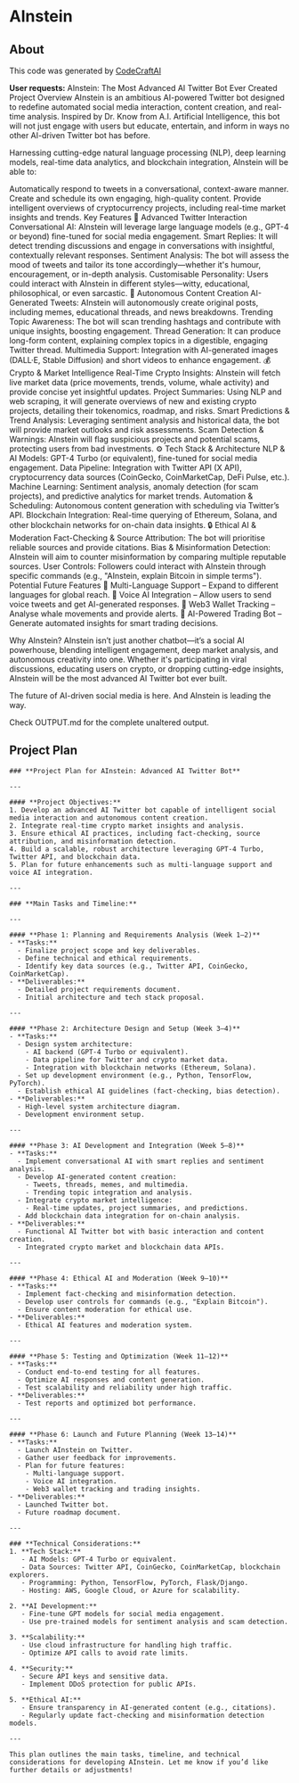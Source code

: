 # AInstein

## About
This code was generated by [CodeCraftAI](https://codecraft.name)

**User requests:**
AInstein: The Most Advanced AI Twitter Bot Ever Created
Project Overview
AInstein is an ambitious AI-powered Twitter bot designed to redefine automated social media interaction, content creation, and real-time analysis. Inspired by Dr. Know from A.I. Artificial Intelligence, this bot will not just engage with users but educate, entertain, and inform in ways no other AI-driven Twitter bot has before.

Harnessing cutting-edge natural language processing (NLP), deep learning models, real-time data analytics, and blockchain integration, AInstein will be able to:

Automatically respond to tweets in a conversational, context-aware manner.
Create and schedule its own engaging, high-quality content.
Provide intelligent overviews of cryptocurrency projects, including real-time market insights and trends.
Key Features
🚀 Advanced Twitter Interaction
Conversational AI: AInstein will leverage large language models (e.g., GPT-4 or beyond) fine-tuned for social media engagement.
Smart Replies: It will detect trending discussions and engage in conversations with insightful, contextually relevant responses.
Sentiment Analysis: The bot will assess the mood of tweets and tailor its tone accordingly—whether it's humour, encouragement, or in-depth analysis.
Customisable Personality: Users could interact with AInstein in different styles—witty, educational, philosophical, or even sarcastic.
📝 Autonomous Content Creation
AI-Generated Tweets: AInstein will autonomously create original posts, including memes, educational threads, and news breakdowns.
Trending Topic Awareness: The bot will scan trending hashtags and contribute with unique insights, boosting engagement.
Thread Generation: It can produce long-form content, explaining complex topics in a digestible, engaging Twitter thread.
Multimedia Support: Integration with AI-generated images (DALL·E, Stable Diffusion) and short videos to enhance engagement.
💰 Crypto & Market Intelligence
Real-Time Crypto Insights: AInstein will fetch live market data (price movements, trends, volume, whale activity) and provide concise yet insightful updates.
Project Summaries: Using NLP and web scraping, it will generate overviews of new and existing crypto projects, detailing their tokenomics, roadmap, and risks.
Smart Predictions & Trend Analysis: Leveraging sentiment analysis and historical data, the bot will provide market outlooks and risk assessments.
Scam Detection & Warnings: AInstein will flag suspicious projects and potential scams, protecting users from bad investments.
⚙️ Tech Stack & Architecture
NLP & AI Models: GPT-4 Turbo (or equivalent), fine-tuned for social media engagement.
Data Pipeline: Integration with Twitter API (X API), cryptocurrency data sources (CoinGecko, CoinMarketCap, DeFi Pulse, etc.).
Machine Learning: Sentiment analysis, anomaly detection (for scam projects), and predictive analytics for market trends.
Automation & Scheduling: Autonomous content generation with scheduling via Twitter’s API.
Blockchain Integration: Real-time querying of Ethereum, Solana, and other blockchain networks for on-chain data insights.
🔒 Ethical AI & Moderation
Fact-Checking & Source Attribution: The bot will prioritise reliable sources and provide citations.
Bias & Misinformation Detection: AInstein will aim to counter misinformation by comparing multiple reputable sources.
User Controls: Followers could interact with AInstein through specific commands (e.g., "AInstein, explain Bitcoin in simple terms").
Potential Future Features
🔹 Multi-Language Support – Expand to different languages for global reach.
🔹 Voice AI Integration – Allow users to send voice tweets and get AI-generated responses.
🔹 Web3 Wallet Tracking – Analyse whale movements and provide alerts.
🔹 AI-Powered Trading Bot – Generate automated insights for smart trading decisions.

Why AInstein?
AInstein isn’t just another chatbot—it’s a social AI powerhouse, blending intelligent engagement, deep market analysis, and autonomous creativity into one. Whether it's participating in viral discussions, educating users on crypto, or dropping cutting-edge insights, AInstein will be the most advanced AI Twitter bot ever built.

The future of AI-driven social media is here. And AInstein is leading the way.

Check OUTPUT.md for the complete unaltered output.

## Project Plan
```
### **Project Plan for AInstein: Advanced AI Twitter Bot**

---

#### **Project Objectives:**
1. Develop an advanced AI Twitter bot capable of intelligent social media interaction and autonomous content creation.  
2. Integrate real-time crypto market insights and analysis.  
3. Ensure ethical AI practices, including fact-checking, source attribution, and misinformation detection.  
4. Build a scalable, robust architecture leveraging GPT-4 Turbo, Twitter API, and blockchain data.  
5. Plan for future enhancements such as multi-language support and voice AI integration.

---

### **Main Tasks and Timeline:**

---

#### **Phase 1: Planning and Requirements Analysis (Week 1–2)**  
- **Tasks:**  
  - Finalize project scope and key deliverables.  
  - Define technical and ethical requirements.  
  - Identify key data sources (e.g., Twitter API, CoinGecko, CoinMarketCap).  
- **Deliverables:**  
  - Detailed project requirements document.  
  - Initial architecture and tech stack proposal.  

---

#### **Phase 2: Architecture Design and Setup (Week 3–4)**  
- **Tasks:**  
  - Design system architecture:  
    - AI backend (GPT-4 Turbo or equivalent).  
    - Data pipeline for Twitter and crypto market data.  
    - Integration with blockchain networks (Ethereum, Solana).  
  - Set up development environment (e.g., Python, TensorFlow, PyTorch).  
  - Establish ethical AI guidelines (fact-checking, bias detection).  
- **Deliverables:**  
  - High-level system architecture diagram.  
  - Development environment setup.  

---

#### **Phase 3: AI Development and Integration (Week 5–8)**  
- **Tasks:**  
  - Implement conversational AI with smart replies and sentiment analysis.  
  - Develop AI-generated content creation:  
    - Tweets, threads, memes, and multimedia.  
    - Trending topic integration and analysis.  
  - Integrate crypto market intelligence:  
    - Real-time updates, project summaries, and predictions.  
  - Add blockchain data integration for on-chain analysis.  
- **Deliverables:**  
  - Functional AI Twitter bot with basic interaction and content creation.  
  - Integrated crypto market and blockchain data APIs.  

---

#### **Phase 4: Ethical AI and Moderation (Week 9–10)**  
- **Tasks:**  
  - Implement fact-checking and misinformation detection.  
  - Develop user controls for commands (e.g., "Explain Bitcoin").  
  - Ensure content moderation for ethical use.  
- **Deliverables:**  
  - Ethical AI features and moderation system.  

---

#### **Phase 5: Testing and Optimization (Week 11–12)**  
- **Tasks:**  
  - Conduct end-to-end testing for all features.  
  - Optimize AI responses and content generation.  
  - Test scalability and reliability under high traffic.  
- **Deliverables:**  
  - Test reports and optimized bot performance.  

---

#### **Phase 6: Launch and Future Planning (Week 13–14)**  
- **Tasks:**  
  - Launch AInstein on Twitter.  
  - Gather user feedback for improvements.  
  - Plan for future features:  
    - Multi-language support.  
    - Voice AI integration.  
    - Web3 wallet tracking and trading insights.  
- **Deliverables:**  
  - Launched Twitter bot.  
  - Future roadmap document.  

---

### **Technical Considerations:**  
1. **Tech Stack:**  
   - AI Models: GPT-4 Turbo or equivalent.  
   - Data Sources: Twitter API, CoinGecko, CoinMarketCap, blockchain explorers.  
   - Programming: Python, TensorFlow, PyTorch, Flask/Django.  
   - Hosting: AWS, Google Cloud, or Azure for scalability.  

2. **AI Development:**  
   - Fine-tune GPT models for social media engagement.  
   - Use pre-trained models for sentiment analysis and scam detection.  

3. **Scalability:**  
   - Use cloud infrastructure for handling high traffic.  
   - Optimize API calls to avoid rate limits.  

4. **Security:**  
   - Secure API keys and sensitive data.  
   - Implement DDoS protection for public APIs.  

5. **Ethical AI:**  
   - Ensure transparency in AI-generated content (e.g., citations).  
   - Regularly update fact-checking and misinformation detection models.  

---

This plan outlines the main tasks, timeline, and technical considerations for developing AInstein. Let me know if you’d like further details or adjustments!
```
